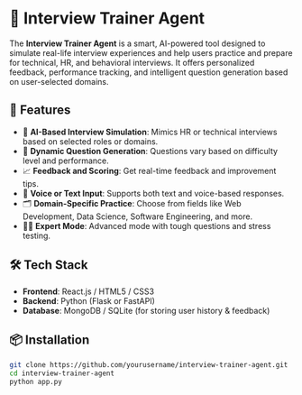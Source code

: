 # 🎯 Interview Trainer Agent

The **Interview Trainer Agent** is a smart, AI-powered tool designed to simulate real-life interview experiences and help users practice and prepare for technical, HR, and behavioral interviews. It offers personalized feedback, performance tracking, and intelligent question generation based on user-selected domains.

## 🚀 Features

- 🤖 **AI-Based Interview Simulation**: Mimics HR or technical interviews based on selected roles or domains.
- 🧠 **Dynamic Question Generation**: Questions vary based on difficulty level and performance.
- 📈 **Feedback and Scoring**: Get real-time feedback and improvement tips.
- 🎤 **Voice or Text Input**: Supports both text and voice-based responses.
- 🗂️ **Domain-Specific Practice**: Choose from fields like Web Development, Data Science, Software Engineering, and more.
- 🧑‍🏫 **Expert Mode**: Advanced mode with tough questions and stress testing.

## 🛠️ Tech Stack

- **Frontend**: React.js / HTML5 / CSS3
- **Backend**: Python (Flask or FastAPI)
- **Database**: MongoDB / SQLite (for storing user history & feedback)

## 📦 Installation

```bash
git clone https://github.com/yourusername/interview-trainer-agent.git
cd interview-trainer-agent
python app.py

